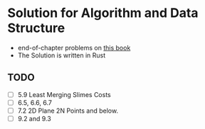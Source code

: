 # Solution for Algorithm and Data Structure

- end-of-chapter problems on [this book](https://www.amazon.co.jp/dp/4065128447)
- The Solution is written in Rust

## TODO

- [ ] 5.9 Least Merging Slimes Costs
- [ ] 6.5, 6.6, 6.7
- [ ] 7.2 2D Plane 2N Points and below.
- [ ] 9.2 and 9.3
